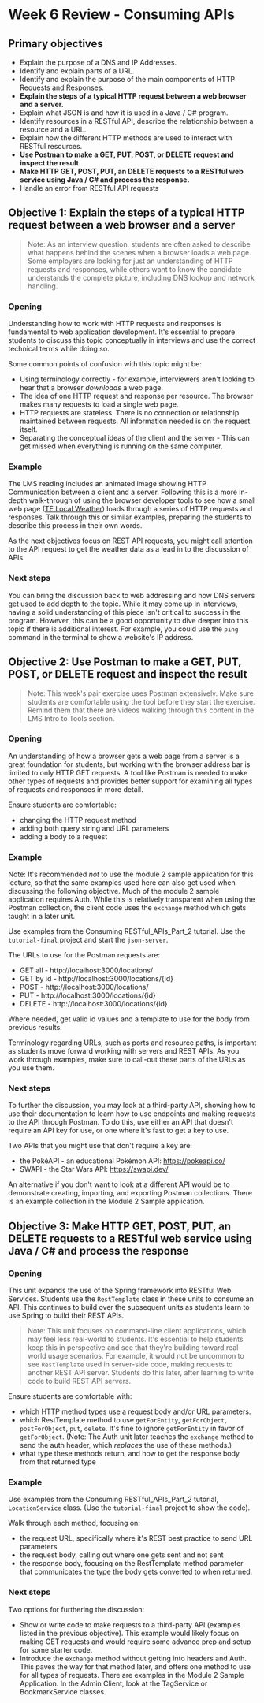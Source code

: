 # Week 6 Review - Consuming APIs

## Primary objectives

- Explain the purpose of a DNS and IP Addresses.
- Identify and explain parts of a URL.
- Identify and explain the purpose of the main components of HTTP Requests and Responses.
- **Explain the steps of a typical HTTP request between a web browser and a server.**
- Explain what JSON is and how it is used in a Java / C# program.
- Identify resources in a RESTful API, describe the relationship between a resource and a URL.
- Explain how the different HTTP methods are used to interact with RESTful resources.
- **Use Postman to make a GET, PUT, POST, or DELETE request and inspect the result**
- **Make HTTP GET, POST, PUT, an DELETE requests to a RESTful web service using Java / C# and process the response.**
- Handle an error from RESTful API requests 


## Objective 1: Explain the steps of a typical HTTP request between a web browser and a server

> Note: As an interview question, students are often asked to describe what happens behind the scenes when a browser loads a web page. Some employers are looking for just an understanding of HTTP requests and responses, while others want to know the candidate understands the complete picture, including DNS lookup and network handling. 

### Opening

Understanding how to work with HTTP requests and responses is fundamental to web application development. It's essential to prepare students to discuss this topic conceptually in interviews and use the correct technical terms while doing so. 

Some common points of confusion with this topic might be:

- Using terminology correctly - for example, interviewers aren't looking to hear that a browser *downloads* a web page.
- The idea of one HTTP request and response per resource. The browser makes many requests to load a single web page.
- HTTP requests are stateless. There is no connection or relationship maintained between requests. All information needed is on the request itself.
- Separating the conceptual ideas of the client and the server - This can get missed when everything is running on the same computer. 

### Example

The LMS reading includes an animated image showing HTTP Communication between a client and a server. Following this is a more in-depth walk-through of using the browser developer tools to see how a small web page ([TE Local Weather](https://te-weather.netlify.app/)) loads through a series of HTTP requests and responses. Talk through this or similar examples, preparing the students to describe this process in their own words.

As the next objectives focus on REST API requests, you might call attention to the API request to get the weather data as a lead in to the discussion of APIs.

### Next steps

You can bring the discussion back to web addressing and how DNS servers get used to add depth to the topic. While it may come up in interviews, having a solid understanding of this piece isn't critical to success in the program. However, this can be a good opportunity to dive deeper into this topic if there is additional interest. For example, you could use the `ping` command in the terminal to show a website's IP address.
 

## Objective 2: Use Postman to make a GET, PUT, POST, or DELETE request and inspect the result

> Note: This week's pair exercise uses Postman extensively. Make sure students are comfortable using the tool before they start the exercise. Remind them that there are videos walking through this content in the LMS Intro to Tools section. 

### Opening

An understanding of how a browser gets a web page from a server is a great foundation for students, but working with the browser address bar is limited to only HTTP GET requests. A tool like Postman is needed to make other types of requests and provides better support for examining all types of requests and responses in more detail. 

Ensure students are comfortable:

- changing the HTTP request method
- adding both query string and URL parameters
- adding a body to a request

### Example

Note: It's recommended *not* to use the module 2 sample application for this lecture, so that the same examples used here can also get used when discussing the following objective. Much of the module 2 sample application requires Auth. While this is relatively transparent when using the Postman collection, the client code uses the `exchange` method which gets taught in a later unit. 

Use examples from the Consuming RESTful_APIs_Part_2 tutorial. Use the `tutorial-final` project and start the `json-server`. 

The URLs to use for the Postman requests are:

- GET all - http://localhost:3000/locations/
- GET by id - http://localhost:3000/locations/{id} 
- POST - http://localhost:3000/locations/ 
- PUT - http://localhost:3000/locations/{id}
- DELETE - http://localhost:3000/locations/{id}

Where needed, get valid id values and a template to use for the body from previous results.

Terminology regarding URLs, such as ports and resource paths, is important as students move forward working with servers and REST APIs. As you work through examples, make sure to call-out these parts of the URLs as you use them.

### Next steps

To further the discussion, you may look at a third-party API, showing how to use their documentation to learn how to use endpoints and making requests to the API through Postman. To do this, use either an API that doesn't require an API key for use, or one where it's fast to get a key to use. 

Two APIs that you might use that don't require a key are:
 - the PokéAPI - an educational Pokémon API: https://pokeapi.co/
 - SWAPI - the Star Wars API: https://swapi.dev/

An alternative if you don't want to look at a different API would be to demonstrate creating, importing, and exporting Postman collections. There is an example collection in the Module 2 Sample application. 

## Objective 3: Make HTTP GET, POST, PUT, an DELETE requests to a RESTful web service using Java / C# and process the response

### Opening

This unit expands the use of the Spring framework into RESTful Web Services. Students use the `RestTemplate` class in these units to consume an API. This continues to build over the subsequent units as students learn to use Spring to build their REST APIs.

> Note: This unit focuses on command-line client applications, which may feel less real-world to students. It's essential to help students keep this in perspective and see that they're building toward real-world usage scenarios. For example, it would not be uncommon to see `RestTemplate` used in server-side code, making requests to another REST API server. Students do this later, after learning to write code to build REST API servers.

Ensure students are comfortable with:

- which HTTP method types use a request body and/or URL parameters. 
- which RestTemplate method to use `getForEntity`, `getForObject`, `postForObject`, `put`, `delete`. It's fine to ignore `getForEntity` in favor of `getForObject`. (Note: The Auth unit later teaches the `exchange` method to send the auth header, which *replaces* the use of these methods.)
- what type these methods return, and how to get the response body from that returned type

### Example

Use examples from the Consuming RESTful_APIs_Part_2 tutorial, `LocationService` class. (Use the `tutorial-final` project to show the code). 

Walk through each method, focusing on:
- the request URL, specifically where it's REST best practice to send URL parameters
- the request body, calling out where one gets sent and not sent
- the response body, focusing on the RestTemplate method parameter that communicates the type the body gets converted to when returned.

### Next steps

Two options for furthering the discussion:

- Show or write code to make requests to a third-party API (examples listed in the previous objective). This example would likely focus on making GET requests and would require some advance prep and setup for some starter code. 
- Introduce the `exchange` method without getting into headers and Auth. This paves the way for that method later, and offers one method to use for all types of requests. There are examples in the Module 2 Sample Application. In the Admin Client, look at the TagService or BookmarkService classes. 